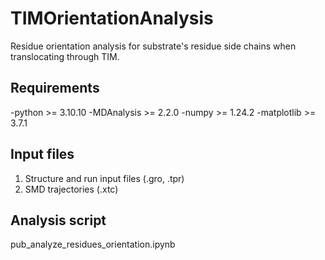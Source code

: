 # TIMOrientationAnalysis
Residue orientation analysis for substrate's residue side chains when translocating through TIM.

## Requirements
-python >= 3.10.10
-MDAnalysis >= 2.2.0
-numpy >= 1.24.2
-matplotlib >= 3.7.1

## Input files
1. Structure and run input files (.gro, .tpr)
2. SMD trajectories (.xtc)

## Analysis script
pub_analyze_residues_orientation.ipynb

